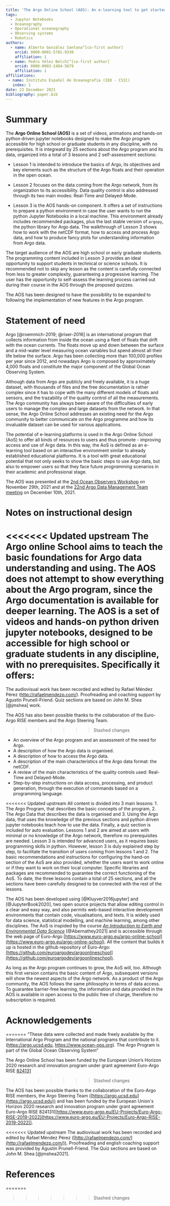 ```yaml
---
title: 'The Argo Online School (AOS): An e-learning tool to get started with Argo'
tags:
  - Jupyter Notebooks
  - Oceanography
  - Operational oceanography
  - Observing systems
  - Robotics
authors:
  - name: Alberto González Santana^[co-first author] 
    orcid: 0000-0001-5781-9330
    affiliation: 1 
  - name: Pedro Vélez Belchí^[co-first author]
    orcid: 0000-0003-2404-5679
    affiliation: 1
affiliations:
 - name: Instituto Español de Oceanografía (IEO - CSIC)
   index: 1
date: 23 December 2021
bibliography: paper.bib
---
```


# Summary
The **Argo Online School (AOS)** is a set of videos, animations and hands-on python driven jupyter notebooks designed to make the Argo program accessible for high school or graduate students in any discipline, with no prerequisites. It is integreatd by 25 sections about the Argo program and its data, organized into a total of 3  lessons and 2 self-assessment sections:

* Lesson 1 is intended to introduce the basics of Argo, its objectives and key elements such as the structure of the Argo floats and their operation in the open ocean.

* Lesson 2 focuses on the data coming from the Argo network, from its organization to its accessibility. Data quality control is also addressed through its two main modes: Real-Time and Delayed-Mode.

* Lesson 3 is the AOS hands-on component. It offers a set of instructions to prepare a python environment in case the user wants to run the python Jupyter Notebooks in a local machine. This environment already includes recommended packages, plus the last stable version of `argopy`, the python library for Argo data. The walkthrough of Lesson 3 shows how to work with the netCDF format, how to access and process Argo data, and how to produce fancy plots for understanding information from Argo data.

The target audience of the AOS are high school or early graduate students. The programming content included in Lesson 3 provides an ideal opportunity to support students in technical or science schools. It is recommended not to skip any lesson as the content is carefully connected from less to greater complexity, guaranteeing a progressive learning. The user has the opportunity to self-assess the learning process carried out during their course in the AOS through the proposed quizzes. 

The AOS has been designed to have the possibility to be expanded to following the implementation of new features in the Argo program.

# Statement of need

Argo [@roemmich-2019; @riser-2016] is an international program that collects information from inside the ocean using a fleet of floats that drift with the ocean currents. The floats move up and down between the surface and a mid-water level measuring ocean variables but spend almost all their life below the surface. Argo has been collecting more than 100,000 profiles per year since 2012, and nowadays Argo is composed by approximately 4,000 floats  and constitute the major component of the Global Ocean Observing System.

Although data from Argo are publicly and freely available, it is a huge dataset, with thousands of files and the free documentation is rather complex since it has to cope with the many different models of floats and sensors, and the trazability of the quality control of all the measurements. The Argo community has always been aware of the difficulties of early users to manage the complex and large datasets from the network. In that sense, the Argo Online School addresses an existing need for the Argo community to better communicate on the Argo programme and how its invaluable dataset can be used for various applications. 

The potential of e-learning platforms is used in the Argo Online School (AoS) to offer all kinds of resources to users and thus promote - improving access and use of Argo data. In this way, the AoS is defined as an e-learning tool based on an interactive environment similar to already established educational platforms. It is a tool with great educational potential that not only seeks to show the basic steps to use Argo data, but also to empower users so that they face future _programming_ scenarios in their academic and professional stage.

The AOS was presented at the [2nd Ocean Observers Workshop](https://bit.ly/3pUChmJ) on November 29th, 2021  and at the [22nd Argo Data Management Team meeting](https://bit.ly/3e39rLL) on December 10th, 2021.

# Notes on instructional design

<<<<<<< Updated upstream
The Argo online School aims to teach the basic foundations for Argo data understanding and using. The AOS does not attempt to show everything about the Argo program, since the Argo documentation is available for deeper learning. The AOS is a set of videos and hands-on python driven jupyter notebooks, designed to be accessible for high school or graduate students in any discipline, with no prerequisites. Specifically it offers:
=======
The audiovisual work has been recorded and edited by Rafael Méndez Pérez (http://rafaelmendezp.com/). Proofreading and coaching support by Agustín Prunell-Friend. Quiz sections are based on John M. Shea [@jmshea] work. 


The AOS has also been possible thanks to the collaboration of the Euro-Argo RISE members and the Argo Steering Team.
>>>>>>> Stashed changes

* An overview of the Argo program and an assessment of the need for Argo.
* A description of how the Argo data is organised.
* A description of how to access the Argo data.
* A description of the main characteristics of the Argo data format: the netCDF.
* A review of the main characteristics of the quality controls used: Real-Time and Delayed-Mode.
* Step-by-step instructions on data access, processing, and product generation, through the execution of commands based on a programming language.

<<<<<<< Updated upstream
All content is divided into 3 main lessons: 1. The Argo Program, that describes the basic concepts of the program, 2. The Argo Data  that describes the data is organised and  3. Using the Argo data,  that uses the knowledge of the previous sections and python driven jupyter notebooks teach how to use the data. Finally, a quiz section is included  for auto evaluation. Lessons 1 and 2 are aimed at users with minimal or no knowledge of the Argo network, therefore no prerequisites are needed. Lesson 3 is intended for advanced users, as it requires basic programming skills in python. However, lesson 3 is duly explained step by step, to facilitate the transition of users coming from lessons 1 and 2.  The basic recommendations and instructions for configuring the hand-on section of the AoS are also provided, whether the users want to work online or if they want to work on their local computer. Specific libraries and packages are recommended to guarantee the correct functioning of the AoS. To date, the three lessons contain a total of 25 sections, and all the sections have been carefully designed to be connected with the rest of the lessons.

The AOS has been developed using [@Kluyver2016jupyter] and [@JupyterBook2020], two open source projects that allow editing control in a clear and easy way, and also permits web-based interactive development environments that contain code, visualisations, and texts. It is widely used for data science, statistical modelling, and machine learning, among other disciplines. The AoS is inspided by the course _[An Introduction to Earth and Environmental Data Science](https://earth-env-data-science.github.io/intro.html)_ [@Abernathey2021] and is accessible through the web page of Euro-Argo [https://www.euro-argo.eu/argo-online-school](https://www.euro-argo.eu/argo-online-school). All the content that builds it up is hosted in the github repository of Euro-Argo: [https://github.com/euroargodev/argoonlineschool](https://github.com/euroargodev/argoonlineschool).

As long as the Argo program continues to grow, the AoS will, too. Although this first version contains the basic content of Argo, subsequent versions will show the newest aspects of the Argo network. As a product of the Argo community, the AOS follows the same philosophy in terms of data access. To guarantee barrier-free learning, the information and data provided in the AOS is available in open access to the public free of charge, therefore no subscription is required.

# Acknowledgements
=======
“These data were collected and made freely available by the International Argo Program and the national programs that contribute to it. (https://argo.ucsd.edu, https://www.ocean-ops.org). The Argo Program is part of the Global Ocean Observing System“

The Argo Online School has been funded by the European Union’s Horizon 2020 research and innovation program under grant agreement Euro-Argo RISE [824131](https://www.euro-argo.eu/EU-Projects/Euro-Argo-RISE-2019-2022)
>>>>>>> Stashed changes

The AOS has been possible thanks to the collaboration of the Euro-Argo RISE members, the Argo Steering Team ([https://argo.ucsd.edu](https://argo.ucsd.edu)) and has been funded by the European Union's Horizon 2020 research and innovation program under grant agreement Euro-Argo RISE 824131([https://www.euro-argo.eu/EU-Projects/Euro-Argo-RISE-2019-2022](https://www.euro-argo.eu/EU-Projects/Euro-Argo-RISE-2019-2022)).

<<<<<<< Updated upstream
The audiovisual work has been recorded and edited by Rafael Méndez Pérez ([http://rafaelmendezp.com/](http://rafaelmendezp.com/)). Proofreading and english coaching support was provided by Agustín Prunell-Friend. The Quiz sections are based on John M. Shea [@jmshea2021]. 

# References
=======
>>>>>>> Stashed changes
